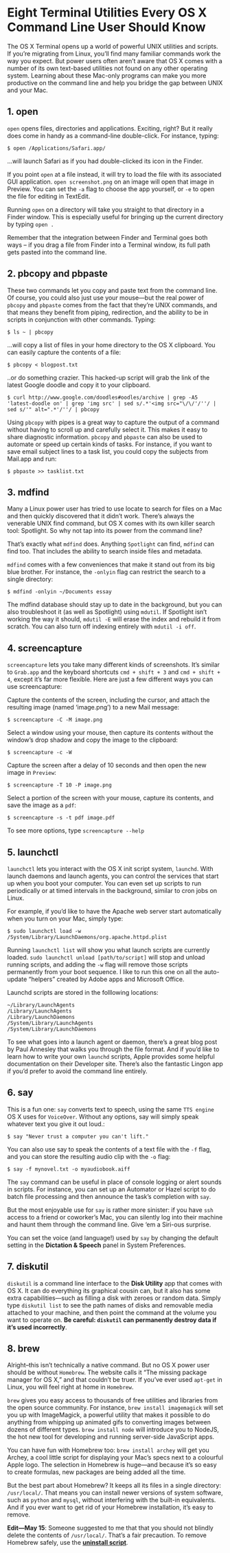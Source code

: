 # Eight Terminal Utilities Every OS X Command Line User Should Know

The OS X Terminal opens up a world of powerful UNIX utilities and scripts. If you’re migrating from Linux, you’ll find many familiar commands work the way you expect. But power users often aren’t aware that OS X comes with a number of its own text-based utilities not found on any other operating system. Learning about these Mac-only programs can make you more productive on the command line and help you bridge the gap between UNIX and your Mac.

## 1. open

`open` opens files, directories and applications. Exciting, right? But it really does come in handy as a command-line double-click. For instance, typing:

`$ open /Applications/Safari.app/`

…will launch Safari as if you had double-clicked its icon in the Finder.

If you point `open` at a file instead, it will try to load the file with its associated GUI application. `open screenshot.png` on an image will open that image in Preview. You can set the `-a` flag to choose the app yourself, or `-e` to open the file for editing in TextEdit.

Running `open` on a directory will take you straight to that directory in a Finder window. This is especially useful for bringing up the current directory by typing `open .`

Remember that the integration between Finder and Terminal goes both ways – if you drag a file from Finder into a Terminal window, its full path gets pasted into the command line.

## 2. pbcopy and pbpaste

These two commands let you copy and paste text from the command line. Of course, you could also just use your mouse—but the real power of `pbcopy` and `pbpaste` comes from the fact that they’re UNIX commands, and that means they benefit from piping, redirection, and the ability to be in scripts in conjunction with other commands. Typing:

`$ ls ~ | pbcopy`

…will copy a list of files in your home directory to the OS X clipboard. You can easily capture the contents of a file:

`$ pbcopy < blogpost.txt`

..or do something crazier. This hacked-up script will grab the link of the latest Google doodle and copy it to your clipboard.
```
$ curl http://www.google.com/doodles#oodles/archive | grep -A5 'latest-doodle on' | grep 'img src' | sed s/.*'<img src="\/\/'/''/ | sed s/'" alt=".*'/''/ | pbcopy
```
Using `pbcopy` with pipes is a great way to capture the output of a command without having to scroll up and carefully select it. This makes it easy to share diagnostic information. `pbcopy` and `pbpaste` can also be used to automate or speed up certain kinds of tasks. For instance, if you want to save email subject lines to a task list, you could copy the subjects from Mail.app and run:

`$ pbpaste >> tasklist.txt`


## 3. mdfind

Many a Linux power user has tried to use locate to search for files on a Mac and then quickly discovered that it didn’t work. There’s always the venerable UNIX find command, but OS X comes with its own killer search tool: Spotlight. So why not tap into its power from the command line?

That’s exactly what `mdfind` does. Anything `Spotlight` can find, `mdfind` can find too. That includes the ability to search inside files and metadata.

`mdfind` comes with a few conveniences that make it stand out from its big blue brother. For instance, the `-onlyin` flag can restrict the search to a single directory:

`$ mdfind -onlyin ~/Documents essay`

The mdfind database should stay up to date in the background, but you can also troubleshoot it (as well as Spotlight) using `mdutil`. If Spotlight isn’t working the way it should, `mdutil -E` will erase the index and rebuild it from scratch. You can also turn off indexing entirely with `mdutil -i off`.

## 4. screencapture

`screencapture` lets you take many different kinds of screenshots. It’s similar to `Grab.app` and the keyboard shortcuts `cmd + shift + 3` and `cmd + shift + 4`, except it’s far more flexible. Here are just a few different ways you can use screencapture:

Capture the contents of the screen, including the cursor, and attach the resulting image (named ‘image.png’) to a new Mail message:

`$ screencapture -C -M image.png`

Select a window using your mouse, then capture its contents without the window’s drop shadow and copy the image to the clipboard:

`$ screencapture -c -W`

Capture the screen after a delay of 10 seconds and then open the new image in `Preview`:

`$ screencapture -T 10 -P image.png`

Select a portion of the screen with your mouse, capture its contents, and save the image as a `pdf`:

`$ screencapture -s -t pdf image.pdf`

To see more options, type `screencapture --help`

## 5. launchctl

`launchctl` lets you interact with the OS X init script system, `launchd`. With launch daemons and launch agents, you can control the services that start up when you boot your computer. You can even set up scripts to run periodically or at timed intervals in the background, similar to cron jobs on Linux.

For example, if you’d like to have the Apache web server start automatically when you turn on your Mac, simply type:

`$ sudo launchctl load -w /System/Library/LaunchDaemons/org.apache.httpd.plist`

Running `launchctl list` will show you what launch scripts are currently loaded. `sudo launchctl unload [path/to/script]` will stop and unload running scripts, and adding the `-w` flag will remove those scripts permanently from your boot sequence. I like to run this one on all the auto-update “helpers” created by Adobe apps and Microsoft Office.

Launchd scripts are stored in the folllowing locations:

```
~/Library/LaunchAgents    
/Library/LaunchAgents          
/Library/LaunchDaemons
/System/Library/LaunchAgents
/System/Library/LaunchDaemons
```

To see what goes into a launch agent or daemon, there’s a great blog post by Paul Annesley that walks you through the file format. And if you’d like to learn how to write your own `launchd` scripts, Apple provides some helpful documentation on their Developer site. There’s also the fantastic Lingon app if you’d prefer to avoid the command line entirely.



## 6. say

This is a fun one: `say` converts text to speech, using the same `TTS engine` OS X uses for `VoiceOver`. Without any options, say will simply speak whatever text you give it out loud.:

`$ say "Never trust a computer you can't lift."`

You can also use say to speak the contents of a text file with the `-f` flag, and you can store the resulting audio clip with the `-o` flag:

`$ say -f mynovel.txt -o myaudiobook.aiff`

The `say` command can be useful in place of console logging or alert sounds in scripts. For instance, you can set up an Automator or Hazel script to do batch file processing and then announce the task’s completion with `say`.

But the most enjoyable use for `say` is rather more sinister: if you have `ssh` access to a friend or coworker’s Mac, you can silently log into their machine and haunt them through the command line. Give ‘em a Siri-ous surprise.

You can set the voice (and language!) used by `say` by changing the default setting in the **Dictation & Speech** panel in System Preferences.


## 7. diskutil

`diskutil` is a command line interface to the **Disk Utility** app that comes with OS X. It can do everything its graphical cousin can, but it also has some extra capabilities—such as filling a disk with zeroes or random data. Simply type `diskutil list` to see the path names of disks and removable media attached to your machine, and then point the command at the volume you want to operate on. **Be careful: `diskutil` can permanently destroy data if it’s used incorrectly**.

## 8. brew

Alright–this isn’t technically a native command. But no OS X power user should be without `Homebrew`. The website calls it “The missing package manager for OS X,” and that couldn’t be truer. If you’ve ever used `apt-get` in Linux, you will feel right at home in `Homebrew`.

`brew` gives you easy access to thousands of free utilities and libraries from the open source community. For instance, `brew install imagemagick` will set you up with ImageMagick, a powerful utility that makes it possible to do anything from whipping up animated gifs to converting images between dozens of different types. `brew install node` will introduce you to NodeJS, the hot new tool for developing and running server-side JavaScript apps.

You can have fun with Homebrew too: `brew install archey` will get you Archey, a cool little script for displaying your Mac’s specs next to a colourful Apple logo. The selection in Homebrew is huge—and because it’s so easy to create formulas, new packages are being added all the time.

But the best part about Homebrew? It keeps all its files in a single directory: `/usr/local/`. That means you can install newer versions of system software, such as `python` and `mysql`, without interfering with the built-in equivalents. And if you ever want to get rid of your Homebrew installation, it’s easy to remove.

**Edit—May 15**: Someone suggested to me that that you should not blindly delete the contents of `/usr/local/`. That’s a fair precaution. To remove Homebrew safely, use the **[uninstall script](https://gist.github.com/mxcl/1173223)**.

